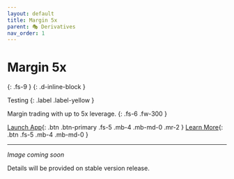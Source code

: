 ```yaml
---
layout: default
title: Margin 5x
parent: 🎭 Derivatives
nav_order: 1
---
```


# Margin 5x
{: .fs-9 }
{: .d-inline-block }

Testing
{: .label .label-yellow }

Margin trading with up to 5x leverage.
{: .fs-6 .fw-300 }


[Launch App](https://app.octo.fi){: .btn .btn-primary .fs-5 .mb-4 .mb-md-0 .mr-2 } [Learn More](/docs/derivatives/perp-10){: .btn .fs-5 .mb-4 .mb-md-0 }

---

*Image coming soon*

Details will be provided on stable version release.
